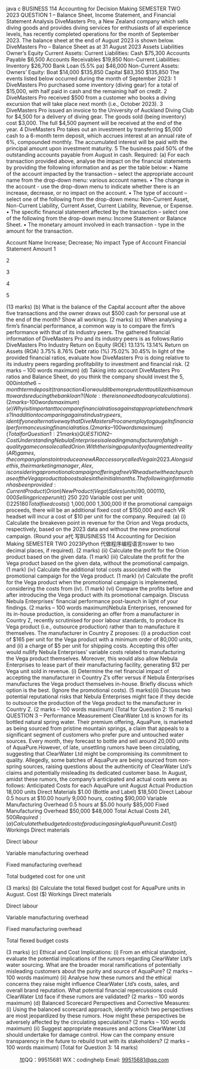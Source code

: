 java c
BUSINESS 114 
Accounting for Decision Making 
SEMESTER TWO 2023
QUESTION 1 – Balance Sheet, Income Statement, and Financial Statement Analysis DiveMasters   Pro,   a   New   Zealand   company   which   sells   diving   goods   and   provides   diving   services   for   enthusiasts   of   all   experience   levels,   has   recently   completed   operations   for   the   month   of   September   2023. The   balance sheet at the end of   August   2023   is   shown   below.
DiveMasters Pro – Balance Sheet as at 31 August 2023 Assets 
Liabilities  Owner’s Equity 
Current Assets: 
Current Liabilities: 
Cash $75,300 Accounts Payable $6,500 Accounts Receivables $19,850 Non-Current Liabilities: 
Inventory $26,700 Bank Loan (5.5% pa) $46,000 Non-Current Assets: 
Owners’ Equity: 
Boat $14,000 $135,850 Capital $83,350 $135,850 
The events   listed   below occurred during the   month of   September   2023:
1 DiveMasters Pro purchased some inventory (diving gear) for a total of $15,000, with half paid in cash and the remaining half on credit.
2 DiveMasters Pro received $500 from a customer who books a diving excursion that will take place next month (i.e., October 2023).
3 DiveMasters Pro issued an invoice to the University of Auckland Diving Club for $4,500 for a delivery of diving gear. The goods sold (being inventory) cost $3,000. The full $4,500 payment will be received at the end of the year.
4 DiveMasters Pro takes out an investment by transferring $5,000 cash to a 6-month term deposit, which accrues interest at an annual rate of 6%, compounded monthly. The accumulated interest will be paid with the principal amount upon investment maturity.
5 The business paid 50% of the outstanding accounts payable from August in cash.
Required: 
(a)      For each transaction   provided above, analyse the   impact on the financial statements   by   providing   the following   information and as   per the table   below:
•          Name of the   account   impacted   by the   transaction –   select the   appropriate   account   name   from the drop-down   menu: various account   names.
•          The    change   in   the   account   -   use   the   drop-down   menu   to   indicate   whether   there   is   an   increase, decrease, or   no   impact on   the   account.
•          The type of account   – select one of the following from the drop-down menu:   Non-Current   Asset,   Non-Current   Liability, Current Asset, Current   Liability,   Revenue, or   Expense.
•          The   specific financial   statement   affected   by the transaction   –   select   one   of   the   following   from the drop-down   menu:   Income Statement or   Balance Sheet.
•          The       monetary      amount      involved      in    each    transaction      -      type       in    the       amount    for      the   transaction.

Account Name Increase; Decrease; No impact Type of Account Financial Statement Amount 1 




2 




3 




4 




5 




(13   marks)
(b)    What   is the   balance of the Capital   account   after the   above five   transactions   and the   owner   draws   out $500 cash for   personal   use at the   end of the   month?   Show   all   workings.       (2   marks)
(c)      When      analysing      a    firm’s    financial       performance,       a      common    way       is    to       compare    the      firm’s   performance   with   that   of   its   industry   peers.   The   gathered   financial   information   of   DiveMasters   Pro and   its   industry   peers   is as   follows:Ratio DiveMasters Pro Industry Return on Equity (ROE) 13.13% 13.14% Return on Assets (ROA) 3.75% 8.76% Debt ratio (%) 75.02% 30.45% 
In   light   of   the   provided   financial   ratios,   evaluate   how   DiveMasters   Pro   is   doing   relative   to   its   industry   peers   regarding   profitability to   investment and financial   risk.       (2   marks –   100 words   maximum)
(d)    Taking   into   account   DiveMasters   Pro   ratios   and   Balance Sheet,   do you think   the   company   should   invest   the   $5,000   into   the   6-month term   deposit   (transaction   4)   or   would   it   be   more   prudent   to   utilize      this      amount    towards       reducing    the       bank       loan?      (Note:      there      is      no       need    to       do      any   calculations). (2   marks –   100 words   maximum) 
(e)      Why   is   it   important   to   compare   financial   ratios   against   appropriate   benchmarks?   In   addition   to   comparing   against   industry   peers,   identify   one   alternative way that   DiveMasters   Pro   can   employ   to gauge   its financial   performance   using financial   ratios. (2   marks –   100 words   maximum) 
(Total for Question   1:   21   marks)
QUESTION 2 – Cost Understanding Nebula   Enterprises   is   a   leading   manufacturer   of   a   high-quality   game   console   called   Orion.   With   the   rising popularity of augmented reality (AR) games, the company plans to introduce a new AR accessory   called   Vega    in    2023.   Alongside   this,   their    marketing    manager,    Alex,    is    considering   a    promotional   campaign   offering   a   free   VR   headset   with   each   purchase   of   the   Vega   product   to   boost   sales   in   the   initial   months.
The following   information   has   been   provided:
Current Product (Orion) New Product (Vega) Sales (units) 90,000 110,000 Selling price per unit ($) 250 220 Variable cost per unit ($) 225 180 Total fixed costs ($) 1,000,000 1,300,000 
If the   promotional campaign   proceeds, there will   be an additional fixed   cost   of   $150,000   and   each VR   headset will   incur a cost of $10   per   unit   for   the   company.
Required: (a)                      (i)                      Calculate the   breakeven   point   in   revenue for   the   Orion   and   Vega   products,   respectively,
based on the 2023 data and without the new promotional campaign. (Round your a代 写BUSINESS 114 Accounting for Decision Making SEMESTER TWO 2023Python
代做程序编程语言nswer   to two   decimal   places,   if   required).       (2   marks)
(ii)                   Calculate the   profit for the Orion   product   based on the given   data.    (1   mark)
(iii)             Calculate       the       profit      for      the      Vega       product      based      on      the      given      data,      without      the   promotional campaign.    (1   mark)
(iv)             Calculate   the    additional   total    costs    associated   with   the    promotional   campaign   for   the   Vega   product.    (1   mark)
(v)                   Calculate       the       profit       for       the         Vega          product       when       the          promotional       campaign       is   implemented, considering the costs from   (iv).       (1   mark)
(vi)             Compare   the   profits   before   and   after   introducing   the   Vega   product   with   its   promotional   campaign.   Discuss   Nebula   Enterprises’ financial   performance   post-launch   in   light of your   findings.       (2   marks –   100 words   maximum)Nebula Enterprises, renowned for its in-house production, is considering an offer from a manufacturer   in    Country    Z,    recently      scrutinised    for      poor      labour      standards,      to      produce      its      Vega      product      (i.e.,   outsource    production)    rather   than   to    manufacture    it    themselves.   The    manufacturer    in    Country   Z   proposes:   (i) a   production cost of $165   per   unit for the Vega   product with a   minimum   order   of   80,000   units,   and   (ii)   a   charge   of   $5   per   unit   for   shipping   costs.   Accepting   this   offer   would   nullify   Nebula   Enterprises’   variable   costs   related   to   manufacturing   the   Vega   product   themselves.   Moreover,   this   would   also   allow   Nebula   Enterprises to   lease   part   of their   manufacturing facility,   generating   $12   per   Vega    unit   sold   in   revenue.
(i)                      Determine   the    net   financial   impact   of   accepting   the   manufacturer   in   Country   Z’s   offer   versus   if   Nebula   Enterprises   manufactures   the Vega   product themselves   in-house.   Briefly   discuss which option   is the   best.   (Ignore the   promotional costs). (5   marks)(ii)                   Discuss two   potential   reputational   risks that   Nebula   Enterprises might face if they decide to outsource the   production of the Vega   product to the   manufacturer   in Country   Z. (2   marks –   100 words   maximum) 
(Total for Question   2:   15   marks)
QUESTION 3 – Performance Measurement ClearWater   Ltd   is   known   for   its   bottled   natural   spring   water.   Their   premium   offering,   AquaPure,   is   marketed    as    being    sourced    from    pristine    mountain    springs,    a    claim    that    appeals    to    a    significant   segment   of customers who   prefer   pure   and   untouched water sources.   Every   month,   they   forecast   to   bottle and sell around   20,000   units of AquaPure.However,   of   late,   unsettling   rumors   have   been   circulating,   suggesting   that   ClearWater   Ltd   might   be   compromising   its   commitment   to   quality.   Allegedly,   some   batches   of   AquaPure   are   being   sourced   from    non-spring   sources,    raising   questions    about   the   authenticity   of   ClearWater    Ltd’s    claims   and   potentially   misleading   its dedicated customer   base.
In August, amidst these   rumors, the company’s anticipated   and   actual   costs   were   as   follows:
Anticipated Costs for each AquaPure unit August Actual Production 18,000 units Direct Materials $1.00 (Bottle and Label) $18,500 Direct Labour 0.5 hours at $10.00 hourly 9,000 hours, costing $90,000 Variable Manufacturing Overhead 0.5 hours at $5.00 hourly $85,000 Fixed Manufacturing Overhead $50,000 $48,000 Total Actual Costs $241,500 
Required: 
(a)                Calculate the   budgeted   cost   of   producing   a   single   AquaPure   unit.
Cost ($) Workings Direct materials 

Direct labour 

Variable manufacturing overhead 

Fixed manufacturing overhead 

Total budgeted cost for one unit 


(3   marks)
(b)                Calculate the total flexed   budget   cost   for   AquaPure   units   in   August.
Cost ($) Workings Direct materials 

Direct labour 

Variable manufacturing overhead 

Fixed manufacturing overhead 

Total flexed budget costs 


(3   marks)
(c)                   Ethical   and   Cost   Implications:
(i)       From    an    ethical   standpoint,      evaluate   the    potential    implications   of   the    rumors    regarding   ClearWater   Ltd’s   water   sourcing.   What   are   the   broader   moral   ramifications   of   potentially   misleading customers about the   purity and source   of AquaPure?                   (2   marks –   100 words   maximum)
(ii)      Analyse   how   these   rumors   and   the   ethical   concerns   they   raise   might   influence   ClearWater   Ltd’s costs, sales, and overall   brand   reputation. What potential financial repercussions could   ClearWater   Ltd face   if these   rumors are   validated?    (2   marks –   100 words   maximum)
(d)                Balanced   Scorecard   Perspectives   and   Corrective   Measures:
(i)       Using       the       balanced       scorecard       approach,       identify       which       two       perspectives       are       most   jeopardized   by   these   rumors.   How   might   these   perspectives   be   adversely   affected   by   the   circulating   speculations?    (2   marks –   100 words   maximum)
(ii)       Suggest   appropriate   measures   and   actions   ClearWater    Ltd   should   undertake   for   damage   control.   How   can   the   company   ensure   transparency   in   the   future   to   rebuild   trust   with   its   stakeholders? (2   marks –   100 words   maximum)   (Total for Question   3:   14   marks) 

         
加QQ：99515681  WX：codinghelp  Email: 99515681@qq.com
